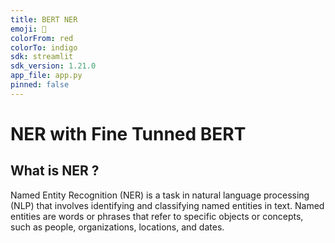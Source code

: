 ```yaml
---
title: BERT NER
emoji: 🐨
colorFrom: red
colorTo: indigo
sdk: streamlit
sdk_version: 1.21.0
app_file: app.py
pinned: false
---
```


# NER with Fine Tunned BERT 

## What is NER ?
Named Entity Recognition (NER) is a task in natural language processing (NLP) that involves identifying and classifying named entities in text. Named entities are words or phrases that refer to specific objects or concepts, such as people, organizations, locations, and dates.

